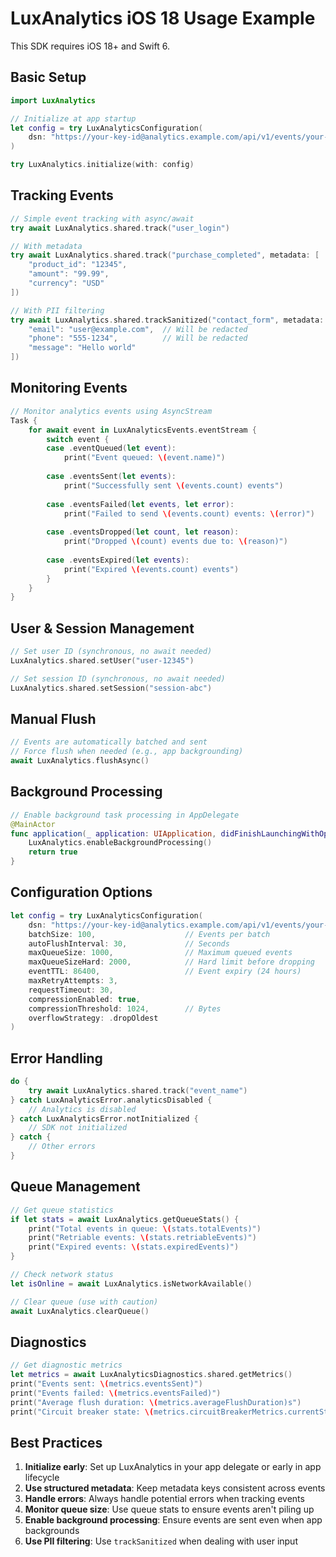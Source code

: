 # LuxAnalytics iOS 18 Usage Example

This SDK requires iOS 18+ and Swift 6.

## Basic Setup

```swift
import LuxAnalytics

// Initialize at app startup
let config = try LuxAnalyticsConfiguration(
    dsn: "https://your-key-id@analytics.example.com/api/v1/events/your-project-id"
)

try LuxAnalytics.initialize(with: config)
```

## Tracking Events

```swift
// Simple event tracking with async/await
try await LuxAnalytics.shared.track("user_login")

// With metadata
try await LuxAnalytics.shared.track("purchase_completed", metadata: [
    "product_id": "12345",
    "amount": "99.99",
    "currency": "USD"
])

// With PII filtering
try await LuxAnalytics.shared.trackSanitized("contact_form", metadata: [
    "email": "user@example.com",  // Will be redacted
    "phone": "555-1234",          // Will be redacted
    "message": "Hello world"
])
```

## Monitoring Events

```swift
// Monitor analytics events using AsyncStream
Task {
    for await event in LuxAnalyticsEvents.eventStream {
        switch event {
        case .eventQueued(let event):
            print("Event queued: \(event.name)")
            
        case .eventsSent(let events):
            print("Successfully sent \(events.count) events")
            
        case .eventsFailed(let events, let error):
            print("Failed to send \(events.count) events: \(error)")
            
        case .eventsDropped(let count, let reason):
            print("Dropped \(count) events due to: \(reason)")
            
        case .eventsExpired(let events):
            print("Expired \(events.count) events")
        }
    }
}
```

## User & Session Management

```swift
// Set user ID (synchronous, no await needed)
LuxAnalytics.shared.setUser("user-12345")

// Set session ID (synchronous, no await needed)
LuxAnalytics.shared.setSession("session-abc")
```

## Manual Flush

```swift
// Events are automatically batched and sent
// Force flush when needed (e.g., app backgrounding)
await LuxAnalytics.flushAsync()
```

## Background Processing

```swift
// Enable background task processing in AppDelegate
@MainActor
func application(_ application: UIApplication, didFinishLaunchingWithOptions launchOptions: [UIApplication.LaunchOptionsKey: Any]?) -> Bool {
    LuxAnalytics.enableBackgroundProcessing()
    return true
}
```

## Configuration Options

```swift
let config = try LuxAnalyticsConfiguration(
    dsn: "https://your-key-id@analytics.example.com/api/v1/events/your-project-id",
    batchSize: 100,                    // Events per batch
    autoFlushInterval: 30,             // Seconds
    maxQueueSize: 1000,                // Maximum queued events
    maxQueueSizeHard: 2000,            // Hard limit before dropping
    eventTTL: 86400,                   // Event expiry (24 hours)
    maxRetryAttempts: 3,
    requestTimeout: 30,
    compressionEnabled: true,
    compressionThreshold: 1024,        // Bytes
    overflowStrategy: .dropOldest
)
```

## Error Handling

```swift
do {
    try await LuxAnalytics.shared.track("event_name")
} catch LuxAnalyticsError.analyticsDisabled {
    // Analytics is disabled
} catch LuxAnalyticsError.notInitialized {
    // SDK not initialized
} catch {
    // Other errors
}
```

## Queue Management

```swift
// Get queue statistics
if let stats = await LuxAnalytics.getQueueStats() {
    print("Total events in queue: \(stats.totalEvents)")
    print("Retriable events: \(stats.retriableEvents)")
    print("Expired events: \(stats.expiredEvents)")
}

// Check network status
let isOnline = await LuxAnalytics.isNetworkAvailable()

// Clear queue (use with caution)
await LuxAnalytics.clearQueue()
```

## Diagnostics

```swift
// Get diagnostic metrics
let metrics = await LuxAnalyticsDiagnostics.shared.getMetrics()
print("Events sent: \(metrics.eventsSent)")
print("Events failed: \(metrics.eventsFailed)")
print("Average flush duration: \(metrics.averageFlushDuration)s")
print("Circuit breaker state: \(metrics.circuitBreakerMetrics.currentState)")
```

## Best Practices

1. **Initialize early**: Set up LuxAnalytics in your app delegate or early in app lifecycle
2. **Use structured metadata**: Keep metadata keys consistent across events
3. **Handle errors**: Always handle potential errors when tracking events
4. **Monitor queue size**: Use queue stats to ensure events aren't piling up
5. **Enable background processing**: Ensure events are sent even when app backgrounds
6. **Use PII filtering**: Use `trackSanitized` when dealing with user input